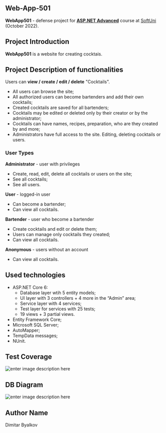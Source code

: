 ## Web-App-501

**WebApp501** - defense project for [**ASP.NET Advanced**](https://softuni.bg/trainings/3854/asp-net-advanced-october-2022) course at [SoftUni](https://softuni.bg/ "SoftUni") (October 2022).

## Project Introduction

**WebApp501**  is a website for creating cocktais.

## Project Description of functionalities

Users can  **view / create / edit / delete**  "Cocktails".

-   All users can browse the site;
-   All authorized users can become bartenders and add their own cocktails;
-   Created cocktails are saved for all  bartenders;
-   Cocktails may be edited or deleted only by their creator or by the administrator;
-   Cocktails can have names, recipes, preparation, who are they created by and more;
-   Administrators have full access to the site. Editing, deleting cocktails or users.

### User Types

**Administrator**  - user with privileges

-   Create, read, edit, delete all cocktails or users on the site;
-   See all cocktails;
-   See all users.

**User**  - logged-in user

-   Can become a bartender;
-   Can view all cocktails.

**Bartender**  - user who become a bartender

-   Create cocktails and edit or delete them;
-   Users can manage only cocktails they created;
-   Can view all cocktails.

**Anonymous**  - users without an account

-   Can view all cocktails.

## Used technologies

-   ASP.NET Core 6:
    -   Database layer wtih 5 entity models;
    -   UI layer with 3 controllers + 4 more in the “Admin” area;
    -   Service layer with 4 services;
    -   Test layer for services with 25 tests;
    -   19 views + 3 partial views.
-   Entity Framework Core;
-   Microsoft SQL Server;
-   AutoMapper;
-   TempData messages;
-   NUnit.

## Test Coverage
![enter image description here](https://lh3.googleusercontent.com/caNw1iBAEn1TK12fZHvWDBQjWGx63wCuKhkIivgHyXl026-_2B0keMB-o7j-6vtHNaYQ0h4TE1aCPtZpkSRITz4XXtOZqyddNe6_j8AMCGlt4Vnl3ZYT0WnY7hMP1NN-T7zJfXqumEtkBRFx9wucNNJAICi9-FTqPF1D91rXtV-RYCePqLJjOk0udDcWZgBV7i7HfVsuvSynkcK1a6J_OfUeptmgD6J5KPQpDoC_kmz-uM2-RI1DF9fmKWiWiZ5tPN6CHJc-SlPRBO5qDP5kHnqL3Yiw4xejHmHCSdBWbzAvDCE5qXs4-DIhrpwI1h-vuUjHMZeH73Fd3VL84OCmhPQbisaDDmB-eSZ1WPBZqfHIT3HKEYiFIGjVVvzwUC4-a_IagrK5FIF8kN8IAxKGSQRWOujFf3pSjzuZjSRzUAOSbRwmZZYtvRsHjqVeGxuTAWK4Ab9fCixvvqaZ8sg7jzJK-qHgs2cyqFAuvBiZ2mmNj1OKT5_NrxyqzcBCebZsV6FWHdJB-kfoKyyqw8uqJknZ0OfDrqH5Y5aMT3JTl0AhSsWAkKrDcMIFHTlSj7i-DEMfC9INzaAceTJ7yhzTxiQEFGtTNIsuR_MZGbuvyPRXZwUX5CIrwpxiw_JWXFtYrTh8iJoBsRA7woTALXBBjt1u0ZxejaAajgdzEAQ3LH3u3dxuR9sw2NVP80KQyYXloJZ6k5tGPP_xIlqJ_tzMObJjV9qJI_ASCcY3VW0MitODpRRc97ynK0mRcUNhqsM4ygH74C0hsrX2LN9_9xu8-64BVNQqPVwYQjUFbh47vW8hsVqC39cGUVPu60TjJUJaLmD45S9kWUv-6rnmCKcD9iMEkl8eEYdeUN-7Uf9p1J9uHhxCcCXWxsIJHNwkOm-CjiHbBFNBS05ckjjNhE8632Vc31CN1rWSrDbErK_Tan4=w621-h384-no?authuser=0)

## DB Diagram
![enter image description here](https://lh3.googleusercontent.com/2Pj2iAB02_5DJL8JtU3VmilZfuftXfkqaab6qJ4q4AemvsbJ1ANQvVWK_yaBv8XwK3fTTIuT9wCTAYWGEsS-fwXtendpxBm7Au3pDY7jr2X_6s7UvsUDtspM-cdbKJOB7V2bnQE670HIcR2U8Ff4tys2V7Ubo9qdkPChek5zQCCboHCSP99vXzRWXiG-3_1Dig8KJ1pESxNQMJFE7M7aJk9R93o87wItBk1Ov6eKr48pIYz6vlCWcXZjsLl5XhmQyyCF9uWghPVXsWKFPb8g6SbT5QYkS5imZsvzxc7Sa50GgKmp8-1s_-pSiqEu1z7FhbqLOM88dyjpKTlT2Yv-qtQcq1pNlae03U0ksGHt4PtAcpnp_gv-I8bAnAPOSbSEeb0J1cYsWPNSHhvblnkKGS7dQ9iZn5uZgwSgQkPgIBse28xwbAGIC0zkcGPRIz4VLiZI_mo_6yF8DhBqHDahfiGCjUdENMWhDnsY6a6i1BcoVWj519_RS9z3r6pPOtxUs53V7Dk8QEk1dBMwFPwZ1d_xIuL2FglWF4-nThvc-BbTK0G7Cpn8MAAugM9ae49-L5-5z6mqFdsLnU7C9EfTEvRxk00RoJG4GIKLdVkax_0m-kMIz-1RRbHgio2XNUASb2StJpsTCGHACHQHiT6t1Nxm0910N4-Lto0SxOhUqgYsdR7aK8VVe--LYiLKQ6h9GQmiYbrTbXh6k4T8abyYkALa-ixeGlHlk4j2qBobkmzj8yfC23lwH6mWKGleSV8sexFIQpgFymJ9gdjyPTle4jNkblnQnY7j_SkQ2M_1J5PeeT4B5_WkAk6-yFGbqj4_hVyHivm7awgWZrNDpvMbXyrA2FjrU3diiPHvXoneVilQatyyhnsjsI7PQpHaUhsoGakWx4gNYgTiRu2jtvNezF00J0uo5-y-dEvjkDCjoLQ=w1026-h841-no?authuser=0)

## Author Name

Dimitar Byalkov
